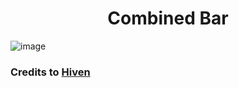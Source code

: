 <h1 align=center> Combined Bar </h1>

![image](https://i.imgur.com/bpU6BtG.png)

### Credits to [Hiven](https://github.com/botatooo)
